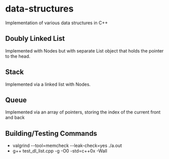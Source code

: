 # data-structures
Implementation of various data structures in C++

## Doubly Linked List
Implemented with Nodes but with separate List object that holds the pointer to the head.

## Stack
Implemented via a linked list with Nodes.

## Queue
Implemented via an array of pointers, storing the index of the current front and back

## Building/Testing Commands
* valgrind --tool=memcheck --leak-check=yes ./a.out
* g++ test_dl_list.cpp -g -O0 -std=c++0x -Wall


